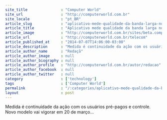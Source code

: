 ```yaml
---
site_title               : "Computer World"
site_url                 : "http://computerworld.com.br"
site_locale              : "pt_BR"
article_slug             : "aplicativo-mede-qualidade-da-banda-larga-nos-estadios"
article_title            : "Aplicativo mede qualidade da banda larga nos estádios"
article_image            : "http://computerworld.com.br/sites/beta.computerworld.com.br/files/news_articles/smartphone_busca_625.jpg"
article_url              : "http://computerworld.com.br/telecom"
article_published_at     : "2014-07-07T14:06:00-03:00"
article_description      : "Medida é continuidade da ação com os usuários pré-pagos e controle. Novo modelo vai vigorar em 20 de março..."
article_author_name      : "Redaçã"
article_author_image     : null
article_author_biography : null
article_author_profile   : "http://computerworld.com.br/autor/redacao"
article_author_facebook  : null
article_author_twitter   : null
category                 : ['technology']
tags                     : ['Computer World']
permalink                : "/:categories/aplicativo-mede-qualidade-da-banda-larga-nos-estadios/"
layout                   : post
---
```


Medida é continuidade da ação com os usuários pré-pagos e controle. Novo modelo vai vigorar em 20 de março...
